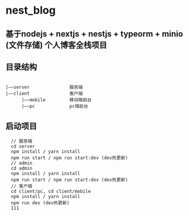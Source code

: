# nest_blog
## 基于nodejs + nextjs + nestjs + typeorm + minio (文件存储) 个人博客全栈项目
## 目录结构
```text

|——server               服务端
|——client               客户端
      |——mobile         移动端前台
      |——pc             pc端前台
```
## 启动项目
```text
  // 服务端
  cd server
  npm install / yarn install
  npm run start / npm run start:dev (dev热更新)
  // admin
  cd admin
  npm install / yarn install
  npm run start / npm run start:dev (dev热更新)
  // 客户端
  cd client/pc, cd client/mobile
  npm install / yarn install
  npm run dev (dev热更新)
  111
```
